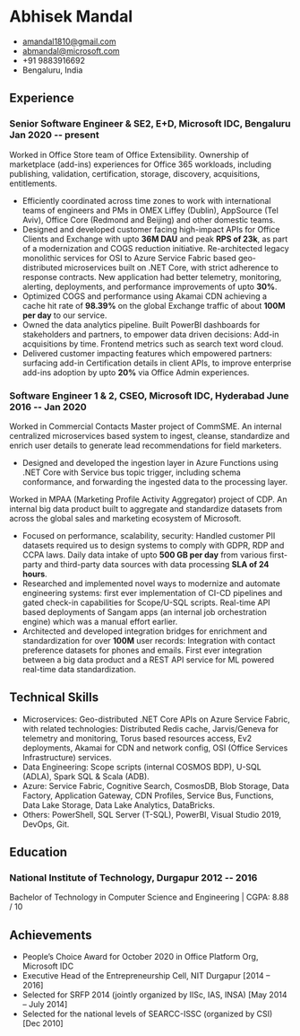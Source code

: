 <!-- The (first) h1 will be used as the <title> of the HTML page -->
# Abhisek Mandal

<!-- The unordered list immediately after the h1 will be formatted on a single
line. It is intended to be used for contact details -->
- <amandal1810@gmail.com>
- <abmandal@microsoft.com>
- +91 9883916692
- Bengaluru, India

<!-- The paragraph after the h1 and ul and before the first h2 is optional. It
is intended to be used for a short summary.-->

## Experience

<!-- You have to wrap the "left" and "right" half of these headings in spans by
hand -->
### <span>Senior Software Engineer & SE2, E+D, Microsoft IDC, Bengaluru</span> <span>Jan 2020 -- present</span>

Worked in Office Store team of Office Extensibility. Ownership of marketplace (add-ins) experiences for Office 365 workloads, including publishing, validation, certification, storage, discovery, acquisitions, entitlements.

 - Efficiently coordinated across time zones to work with international teams of engineers and PMs in OMEX Liffey (Dublin), AppSource (Tel Aviv), Office Core (Redmond and Beijing) and other domestic teams.
 - Designed and developed customer facing high-impact APIs for Office Clients and Exchange with upto **36M DAU** and peak **RPS of 23k**, as part of a modernization and COGS reduction initiative. Re-architected legacy monolithic services for OSI to Azure Service Fabric based geo-distributed microservices built on .NET Core, with strict adherence to response contracts. New application had better telemetry, monitoring, alerting, deployments, and performance improvements of upto **30%**.
 - Optimized COGS and performance using Akamai CDN achieving a cache hit rate of **98.39%** on the global Exchange traffic of about **100M per day** to our service.
 - Owned the data analytics pipeline. Built PowerBI dashboards for stakeholders and partners, to empower data driven decisions: Add-in acquisitions by time. Frontend metrics such as search text word cloud. 
 - Delivered customer impacting features which empowered partners: surfacing add-in Certification details in client APIs, to improve enterprise add-ins adoption by upto **20%** via Office Admin experiences.

### <span>Software Engineer 1 & 2, CSEO, Microsoft IDC, Hyderabad</span> <span>June 2016 -- Jan 2020</span>

Worked in Commercial Contacts Master project of CommSME. An internal centralized microservices based system to ingest, cleanse, standardize and enrich user details to generate lead recommendations for field marketers.

 - Designed and developed the ingestion layer in Azure Functions using .NET Core with Service bus topic trigger, including schema conformance, and forwarding the ingested data to the processing layer.

Worked in MPAA (Marketing Profile Activity Aggregator) project of CDP. An internal big data product built to aggregate and standardize datasets from across the global sales and marketing ecosystem of Microsoft.

 - Focused on performance, scalability, security: Handled customer PII datasets required us to design systems to comply with GDPR, RDP and CCPA laws. Daily data intake of upto **500 GB per day** from various first-party and third-party data sources with data processing **SLA of 24 hours**.
 - Researched and implemented novel ways to modernize and automate engineering systems: first ever implementation of CI-CD pipelines and gated check-in capabilities for Scope/U-SQL scripts. Real-time API based deployments of Sangam apps (an internal job orchestration engine) which was a manual effort earlier.
 - Architected and developed integration bridges for enrichment and standardization for over **100M** user records: Integration with contact preference datasets for phones and emails. First ever integration between a big data product and a REST API service for ML powered real-time data standardization.

## Technical Skills

 - Microservices: Geo-distributed .NET Core APIs on Azure Service Fabric, with related technologies: Distributed Redis cache, Jarvis/Geneva for telemetry and monitoring, Torus based resources access, Ev2 deployments, Akamai for CDN and network config, OSI (Office Services Infrastructure) services.
 - Data Engineering: Scope scripts (internal COSMOS BDP), U-SQL (ADLA), Spark SQL & Scala (ADB).
 - Azure: Service Fabric, Cognitive Search, CosmosDB, Blob Storage, Data Factory, Application Gateway, CDN Profiles, Service Bus, Functions, Data Lake Storage, Data Lake Analytics, DataBricks.
 - Others: PowerShell, SQL Server (T-SQL), PowerBI, Visual Studio 2019, DevOps, Git.

## Education

### <span>National Institute of Technology, Durgapur</span> <span>2012 -- 2016</span>
Bachelor of Technology in Computer Science and Engineering  |  CGPA: 8.88 / 10

## Achievements

 - People’s Choice Award for October 2020 in Office Platform Org, Microsoft IDC
 - Executive Head of the Entrepreneurship Cell, NIT Durgapur [2014 – 2016]
 - Selected for SRFP 2014 (jointly organized by IISc, IAS, INSA) [May 2014 – July 2014]
 - Selected for the national levels of SEARCC-ISSC (organized by CSI) [Dec 2010]
